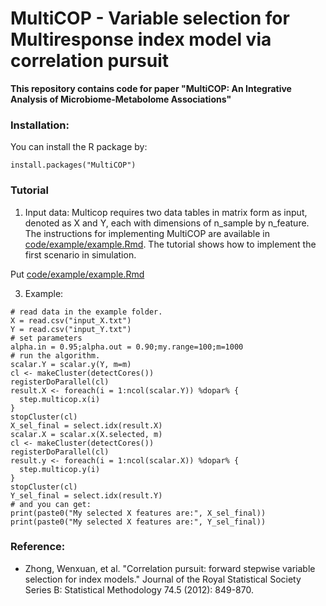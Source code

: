 # MultiCOP - Variable selection for Multiresponse index model via correlation pursuit 

**This repository contains code for paper "MultiCOP: An Integrative Analysis of Microbiome-Metabolome Associations"**


### Installation:
You can install the R package by:

```{r}
install.packages("MultiCOP")
```
### Tutorial
1. Input data:
Multicop requires two data tables in matrix form as input, denoted as X and Y, each with dimensions of n_sample by n_feature. The instructions for implementing MultiCOP are available in [code/example/example.Rmd](https://github.com/zoey114/MultiCOP/blob/main/code/example/example.Rmd). The tutorial shows how to implement the first scenario in simulation.

Put [code/example/example.Rmd](https://github.com/zoey114/MultiCOP/blob/main/code/example/example.Rmd)

3. Example:
```{r}
# read data in the example folder. 
X = read.csv("input_X.txt")
Y = read.csv("input_Y.txt")
# set parameters
alpha.in = 0.95;alpha.out = 0.90;my.range=100;m=1000
# run the algorithm. 
scalar.Y = scalar.y(Y, m=m)
cl <- makeCluster(detectCores())
registerDoParallel(cl)
result.X <- foreach(i = 1:ncol(scalar.Y)) %dopar% {
  step.multicop.x(i)
}
stopCluster(cl)
X_sel_final = select.idx(result.X)
scalar.X = scalar.x(X.selected, m)
cl <- makeCluster(detectCores())
registerDoParallel(cl)
result.y <- foreach(i = 1:ncol(scalar.X)) %dopar% {
  step.multicop.y(i)
}
stopCluster(cl)
Y_sel_final = select.idx(result.Y)
# and you can get: 
print(paste0("My selected X features are:", X_sel_final))
print(paste0("My selected X features are:", Y_sel_final))
```

### Reference:
  - Zhong, Wenxuan, et al. "Correlation pursuit: forward stepwise variable selection for index models." Journal of the Royal Statistical Society Series B: Statistical Methodology 74.5 (2012): 849-870.


